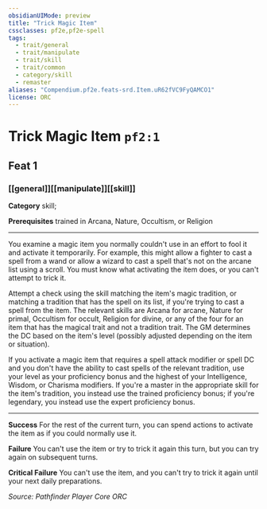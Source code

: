 ```yaml
---
obsidianUIMode: preview
title: "Trick Magic Item"
cssclasses: pf2e,pf2e-spell
tags:
  - trait/general
  - trait/manipulate
  - trait/skill
  - trait/common
  - category/skill
  - remaster
aliases: "Compendium.pf2e.feats-srd.Item.uR62fVC9FyQAMCO1"
license: ORC
---
```

# Trick Magic Item `pf2:1`
## Feat 1
### [[general]][[manipulate]][[skill]]

**Category** skill; 



**Prerequisites** trained in Arcana, Nature, Occultism, or Religion
* * *
You examine a magic item you normally couldn't use in an effort to fool it and activate it temporarily. For example, this might allow a fighter to cast a spell from a wand or allow a wizard to cast a spell that's not on the arcane list using a scroll. You must know what activating the item does, or you can't attempt to trick it.

Attempt a check using the skill matching the item's magic tradition, or matching a tradition that has the spell on its list, if you're trying to cast a spell from the item. The relevant skills are Arcana for arcane, Nature for primal, Occultism for occult, Religion for divine, or any of the four for an item that has the magical trait and not a tradition trait. The GM determines the DC based on the item's level (possibly adjusted depending on the item or situation).

If you activate a magic item that requires a spell attack modifier or spell DC and you don't have the ability to cast spells of the relevant tradition, use your level as your proficiency bonus and the highest of your Intelligence, Wisdom, or Charisma modifiers. If you're a master in the appropriate skill for the item's tradition, you instead use the trained proficiency bonus; if you're legendary, you instead use the expert proficiency bonus.

* * *

**Success** For the rest of the current turn, you can spend actions to activate the item as if you could normally use it.

**Failure** You can't use the item or try to trick it again this turn, but you can try again on subsequent turns.

**Critical Failure** You can't use the item, and you can't try to trick it again until your next daily preparations.

*Source: Pathfinder Player Core*
*ORC*